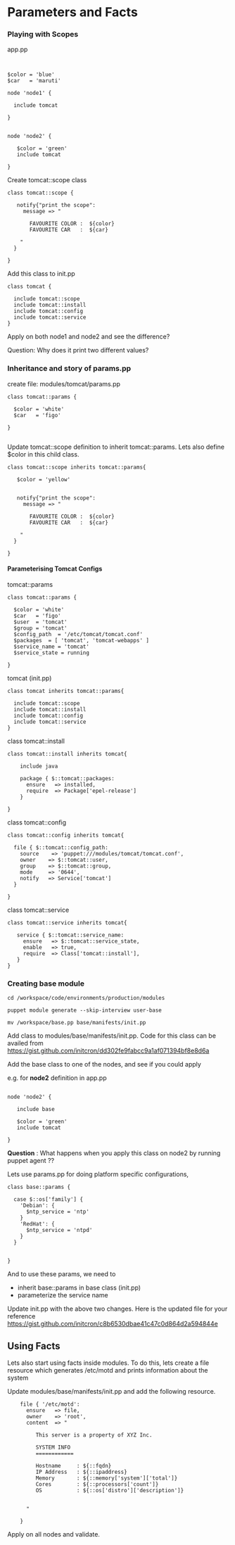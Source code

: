 # Parameters and Facts


### Playing with Scopes

app.pp

```


$color = 'blue'
$car   = 'maruti'

node 'node1' {

  include tomcat

}


node 'node2' {

   $color = 'green'
   include tomcat

}
```

Create tomcat::scope class

```
class tomcat::scope {

   notify{"print the scope":
     message => "

       FAVOURITE COLOR :  ${color}
       FAVOURITE CAR   :  ${car}

    "
  }

}
```

Add this class to init.pp

```
class tomcat {

  include tomcat::scope
  include tomcat::install
  include tomcat::config
  include tomcat::service
}
```

Apply on both node1 and node2 and see the difference?  


Question: Why does it print two different values?



### Inheritance and story of params.pp

create file: modules/tomcat/params.pp

```
class tomcat::params {

  $color = 'white'
  $car   = 'figo'

}


```


Update tomcat::scope definition to inherit tomcat::params. Lets also define $color in this child class.  

```
class tomcat::scope inherits tomcat::params{

   $color = 'yellow'


   notify{"print the scope":
     message => "

       FAVOURITE COLOR :  ${color}
       FAVOURITE CAR   :  ${car}

    "
  }

}
```


#### Parameterising Tomcat Configs

tomcat::params

```
class tomcat::params {

  $color = 'white'
  $car   = 'figo'
  $user  = 'tomcat'
  $group = 'tomcat'
  $config_path  = '/etc/tomcat/tomcat.conf'
  $packages  = [ 'tomcat', 'tomcat-webapps' ]
  $service_name = 'tomcat'
  $service_state = running

}

```

tomcat (init.pp)

```
class tomcat inherits tomcat::params{

  include tomcat::scope
  include tomcat::install
  include tomcat::config
  include tomcat::service
}
```

class tomcat::install

```
class tomcat::install inherits tomcat{

    include java

    package { $::tomcat::packages:
      ensure   => installed,
      require  => Package['epel-release']
    }

}

```

class tomcat::config

```
class tomcat::config inherits tomcat{

  file { $::tomcat::config_path:
    source    => 'puppet:///modules/tomcat/tomcat.conf',
    owner    => $::tomcat::user,
    group    => $::tomcat::group,
    mode     => '0644',
    notify   => Service['tomcat']
  }

}

```

class tomcat::service

```
class tomcat::service inherits tomcat{

   service { $::tomcat::service_name:
     ensure   => $::tomcat::service_state,
     enable   => true,
     require  => Class['tomcat::install'],
   }
}

```


### Creating base module

```
cd /workspace/code/environments/production/modules

puppet module generate --skip-interview user-base

mv /workspace/base.pp base/manifests/init.pp

```

Add class to modules/base/manifests/init.pp. Code for this class can be availed from
https://gist.github.com/initcron/dd302fe9fabcc9a1af071394bf8e8d6a


Add the base class to one of the nodes, and see if you could apply

e.g. for **node2** definition in app.pp
```

node 'node2' {

   include base

   $color = 'green'
   include tomcat

}
```

**Question** :  What happens when you apply this class on node2 by running puppet agent ??

Lets use params.pp for doing platform specific configurations,

```
class base::params {

  case $::os['family'] {
    'Debian': {
      $ntp_service = 'ntp'
    }
    'RedHat': {
      $ntp_service = 'ntpd'
    }
  }


}
```
And to use these params, we need to
  * inherit base::params in base class (init.pp)
  * parameterize the service name

Update init.pp with the above two changes. Here is the updated file for your reference https://gist.github.com/initcron/c8b6530dbae41c47c0d864d2a594844e


## Using Facts

Lets also start using facts inside modules. To do this, lets create a file resource which generates /etc/motd and prints information about the system

Update modules/base/manifests/init.pp and add the following resource.

```
    file { '/etc/motd':
      ensure   => file,
      owner    => 'root',
      content  => "

         This server is a property of XYZ Inc.

         SYSTEM INFO
         ============

         Hostname     : ${::fqdn}
         IP Address   : ${::ipaddress}
         Memory       : ${::memory['system']['total']}
         Cores        : ${::processors['count']}
         OS           : ${::os['distro']['description']}


      "

    }
```

Apply on all nodes and validate.
